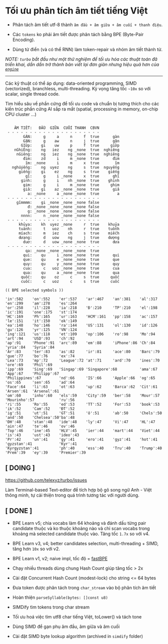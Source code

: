 # Tối ưu phân tích âm tiết tiếng Việt

* Phân tách âm tiết utf-8 thành `âm đầu + âm giữa + âm cuối + thanh điệu`.

* Các `tokens` ko phải âm tiết được phân tách bằng BPE (Byte-Pair Encoding).

* Dùng từ điển (và có thể RNN) làm token-repair và nhóm âm tiết thành từ.

_NOTE: `turbo` bắt đầu như một thử nghiệm để tối ưu hóa các thuật toán đã triển khai, dần dần trở thành bản viết lại đơn giản nhưng hiệu quả hơn của [`engine`](https://github.com/telexyz/engine)_

- - - 

Các kỹ thuật có thể áp dụng: data-oriented programming, SIMD (vectorized), branchless, multi-threading. Kỳ vọng tăng tốc `~10x` so với scalar, single thread code.

Tìm hiểu sâu về phần cứng để tối ưu code và chuẩn bị tương thích cho các kiến trúc phần cứng AI sắp ra mắt (spatial, processing in memory, on-chip CPU cluster ...)


```

    ÂM TIẾT:   ĐẦU  GIỮA  CUỐI THANH  CBVN
 - - - - - - - - - - - - - - - - - - - - -
        GÀN:     g     a     n     f  true      gàn
        GặN:     g    aw     n     j  true      gặn
       GIừp:    gi    uw     p     f  true     giừp
    nGhiÊng:    ng   iez    ng _none  true  nghiêng
     nGiêng:    ng   iez    ng _none  true  nghiêng
        đim:    zd     i     m _none  true      đim
         ĩm: _none     i     m     x  true       ĩm
   nghúýếng:    ng  uyez    ng     s  true  nguyếng
      giếng:    gi    ez    ng     s  true    giếng
         gĩ:     g     i _none     x  true      ghĩ
       ginh:     g     i    nh _none  true    ghinh
        gim:     g     i     m _none  true     ghim
        giâ:    gi    az _none _none  true      giâ
          a: _none     a _none _none  true        a
 - - - - - - - - - - - - - - - - - - - - -
     gĩmmmm:    gi _none _none _none false
          đ: _none _none _none _none false
          g: _none _none _none _none false
       nnnn:     n _none _none _none false
 - - - - - - - - - - - - - - - - - - - - -
      khủya:    kh  uyez _none     r  true    khuỷa
      tuảnh:     t   uoz    nh     r  true    tuổnh
      míach:     m   iez    ch     s  true    miếch
      dưạng:     d   uow    ng     j  true    dượng
        duơ:     d   uow _none _none  true      dưa
 - - - - - - - - - - - - - - - - - - - - -
         qa: _none _none _none _none  true
        qui:    qu     i _none _none  true      qui
        que:    qu     e _none _none  true      que
        quy:    qu     y _none _none  true      quy
        cua:     c   uoz _none _none  true      cua
        qua:    qu     a _none _none  true      qua
       quốc:    qu    oz     c     s  true     quốc
       cuốc:     c   uoz     c     s  true     cuốc
```

```
(( BPE selected symbols ))

'in':582    'on':552    'er':537    'ar':467    'an':381    'al':317    'en':299    'am':278    'es':264
'or':258    'il':228    'ia':218    'Đ':210     'TP':210    'el':198    'ic':191    'one':175   'st':174
'HC':169    'Ph':165    'ur':163    'HCM':161   'pp':158    'ac':157    'le':151    'it':150    'ok':149
'ea':148    'ho':146    'ra':144    'US':131    'ol':130    'id':126    'gu':126    'yr':125    'VN':124
'ing':121   'us':118    'et':109    'op':106    'ro':98     'Mo':94     'art':94    'USD':93    'ch':92
'ap':91     'Phone':91  'arc':89    'em':88     'iPhone':86 'Ch':84     'yria':84   'Syria':84
'Ar':83     'ter':83    'as':82     'ir':81     'ace':80    'Barc':79   'gue':77    'bo':76     'ex':74
'Lea':73    'mp':72     'League':72 'at':71     'ard':70    'ines':70   'ore':69    'Phil':69
'ipp':69    'Sing':69   'Singap':69 'Singapore':68          'ama':67    'App':67    'Philipp':67
'Philippines':67        'nd':66     'IS':66     'Apple':66  'og':65     'os':65     'sen':65    'ad':64
'Face':64   'li':63     'ot':63     'up':62     'Barca':62  'Cit':61    'Arsen':61  'Arsenal':61
'om':60     'inho':60   'els':59    'City':59   'ber':58    'Mour':57   'Mourinho':57           'ru':56
'ri':55     'Ro':55     'ed':53     'TT':52     'For':53    'book':53   'ik':52     'Cam':52    'ĐT':52
'ig':51     'ut':51     'GT':51     'ô':51      'ab':50     'Chels':50  'and':50    'Chelsea':50'ba':48
'ĐH':48     'stan':48   'ide':48    'ly':47     'Vi':47     'HL':47     'ain':47    'te':46     'ov':46
'Top':46    'ine':45    'HLV':45    'ier':44    'mart':44   'Viet':44   'is':43     'ust':43    'ideo':43
'Pr':42     'un':41     'gy':41     'ero':41    'gyz':41    'hot':41    'gyzstan':41            'Kyr':41
'Kyrgyzstan':41         'ph':40     'ess':40    'Tru':40    'Trump':40  'Prem':39   'ey':39     'Premier':39
```

## [ DOING ]

https://github.com/telexyz/turbo/issues

Làm Terminal-based Text-editor để tích hợp bộ gõ song ngữ Anh - Việt thông minh, tự cải thiện trong quá trình tương tác với người dùng.

## [ DONE ]

- BPE Learn v5; chia vocabs làm 64 khoảng và đánh dấu từng pair candidate thuộc và ko thuộc khoảng nào
  và chỉ scan vocabs trong khoảng mà selected candidate thuộc vào. Tăng tốc `1.7x` so với v4.

- BPE Learn v3, v4; better candidates selection, multi-threading + SIMD, tăng hơn `10x` so với v2.

- BPE Learn v1, v2; naive impl, tốc độ = [fastBPE](https://github.com/glample/fastBPE)

- Chạy nhiều threads dùng chung Hash Count giúp tăng tốc > 2x

- Cài đặt Concurrent Hash Count (modest-lock) cho string <= 64 bytes

- Đưa token được phân tách trong `char_stream` vào bộ phân tích âm tiết

- Hoàn thiện `parseSyllable(bytes: []const u8)`

- SIMDify tìm tokens trong char stream

- Tối ưu hoá việc tìm utf8 char tiếng Việt, toLower() và tách tone

- Dùng SIMD để gạn phụ âm đầu, âm giữa và âm cuối

- Cài đặt SIMD byte lookup algorithm (archived in `simdify` folder)
